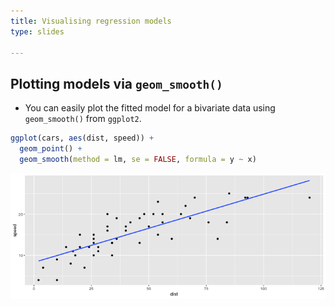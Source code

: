 ```yaml
---
title: Visualising regression models
type: slides

---
```

## Plotting models via `geom_smooth()`

-   You can easily plot the fitted model for a bivariate data using
    `geom_smooth()` from `ggplot2`.

``` r
ggplot(cars, aes(dist, speed)) + 
  geom_point() +
  geom_smooth(method = lm, se = FALSE, formula = y ~ x)
```

<img src="chapter7_05_visualisation_files/figure-markdown/unnamed-chunk-2-1.png" style="display: block; margin: auto;" />
